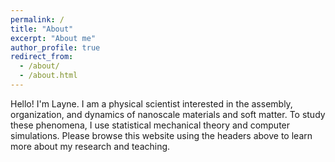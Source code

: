 ```yaml
---
permalink: /
title: "About"
excerpt: "About me"
author_profile: true
redirect_from: 
  - /about/
  - /about.html
---
```


Hello! I'm Layne. I am a physical scientist interested in the assembly, organization, and dynamics of nanoscale materials and soft matter. To study these phenomena, I use statistical mechanical theory and computer simulations. Please browse this website using the headers above to learn more about my research and teaching.
